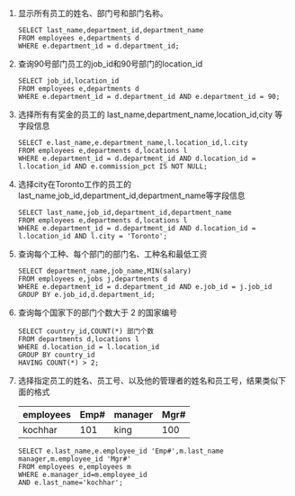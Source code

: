 1. 显示所有员工的姓名、部门号和部门名称。

   ```mysql
   SELECT last_name,department_id,department_name
   FROM employees e,departments d
   WHERE e.department_id = d.department_id;
   ```

2. 查询90号部门员工的job_id和90号部门的location_id

   ```mysql
   SELECT job_id,location_id
   FROM employees e,departments d
   WHERE e.department_id = d.department_id AND e.department_id = 90;
   ```

3. 选择所有有奖金的员工的 last_name,department_name,location_id,city 等字段信息

   ```mysql
   SELECT e.last_name,e.department_name,l.location_id,l.city
   FROM employees e,departments d,locations l
   WHERE e.department_id = d.department_id AND d.location_id = l.location_id AND e.commission_pct IS NOT NULL;
   ```

4. 选择city在Toronto工作的员工的 last_name,job_id,department_id,department_name等字段信息

   ```mysql
   SELECT last_name,job_id,department_id,department_name
   FROM employees e,departments d,locations l
   WHERE e.department_id = d.department_id AND d.location_id = l.location_id AND l.city = 'Toronto';
   ```

5. 查询每个工种、每个部门的部门名、工种名和最低工资

   ```mysql
   SELECT department_name,job_name,MIN(salary)
   FROM employees e,jobs j,departments d
   WHERE e.department_id = d.department_id AND e.job_id = j.job_id
   GROUP BY e.job_id,d.department_id;
   ```

6. 查询每个国家下的部门个数大于 2 的国家编号

   ```mysql
   SELECT country_id,COUNT(*) 部门个数
   FROM departments d,locations l
   WHERE d.location_id = l.location_id
   GROUP BY country_id
   HAVING COUNT(*) > 2;
   ```

7. 选择指定员工的姓名、员工号、以及他的管理者的姓名和员工号，结果类似下面的格式

   | employees | Emp# | manager | Mgr# |
   | --------- | ---- | ------- | ---- |
   | kochhar   | 101  | king    | 100  |

   ```mysql
   SELECT e.last_name,e.employee_id 'Emp#',m.last_name manager,m.employee_id 'Mgr#'
   FROM employees e,employees m
   WHERE e.manager_id=m.employee_id
   AND e.last_name='kochhar';
   ```